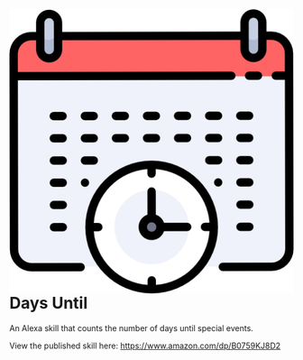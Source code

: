 <img align="right" src="https://raw.githubusercontent.com/nfriend/days-until/master/skill-package/assets/en-US_largeIcon.png" />

# Days Until

An Alexa skill that counts the number of days until special events.

View the published skill here: https://www.amazon.com/dp/B0759KJ8D2
